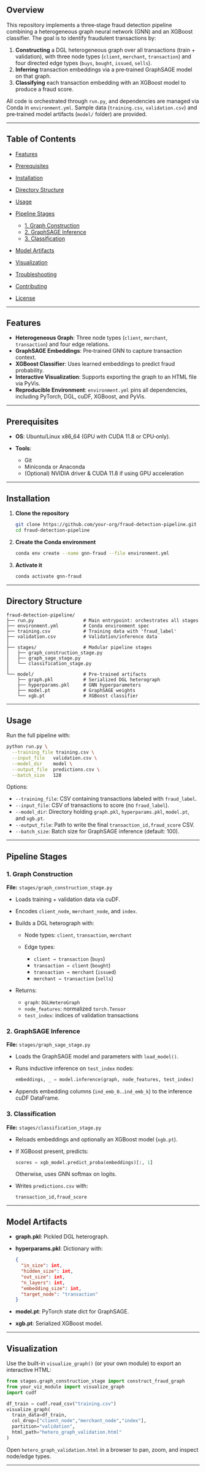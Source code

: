 ## Overview

This repository implements a three‐stage fraud detection pipeline combining a heterogeneous graph neural network (GNN) and an XGBoost classifier. The goal is to identify fraudulent transactions by:

1. **Constructing** a DGL heterogeneous graph over all transactions (train + validation), with three node types (`client`, `merchant`, `transaction`) and four directed edge types (`buys`, `bought`, `issued`, `sells`).
2. **Inferring** transaction embeddings via a pre‐trained GraphSAGE model on that graph.
3. **Classifying** each transaction embedding with an XGBoost model to produce a fraud score.

All code is orchestrated through `run.py`, and dependencies are managed via Conda in `environment.yml`. Sample data (`training.csv`, `validation.csv`) and pre‐trained model artifacts (`model/` folder) are provided.

---

## Table of Contents

* [Features](#features)
* [Prerequisites](#prerequisites)
* [Installation](#installation)
* [Directory Structure](#directory-structure)
* [Usage](#usage)
* [Pipeline Stages](#pipeline-stages)

  * [1. Graph Construction](#1-graph-construction)
  * [2. GraphSAGE Inference](#2-graphsage-inference)
  * [3. Classification](#3-classification)
* [Model Artifacts](#model-artifacts)
* [Visualization](#visualization)
* [Troubleshooting](#troubleshooting)
* [Contributing](#contributing)
* [License](#license)

---

## Features

* **Heterogeneous Graph**: Three node types (`client`, `merchant`, `transaction`) and four edge relations.
* **GraphSAGE Embeddings**: Pre‐trained GNN to capture transaction context.
* **XGBoost Classifier**: Uses learned embeddings to predict fraud probability.
* **Interactive Visualization**: Supports exporting the graph to an HTML file via PyVis.
* **Reproducible Environment**: `environment.yml` pins all dependencies, including PyTorch, DGL, cuDF, XGBoost, and PyVis.

---

## Prerequisites

* **OS**: Ubuntu/Linux x86\_64 (GPU with CUDA 11.8 or CPU‐only).
* **Tools**:

  * Git
  * Miniconda or Anaconda
  * (Optional) NVIDIA driver & CUDA 11.8 if using GPU acceleration

---

## Installation

1. **Clone the repository**

   ```bash
   git clone https://github.com/your-org/fraud-detection-pipeline.git
   cd fraud-detection-pipeline
   ```

2. **Create the Conda environment**

   ```bash
   conda env create --name gnn-fraud --file environment.yml
   ```

3. **Activate it**

   ```bash
   conda activate gnn-fraud
   ```

---

## Directory Structure

```
fraud-detection-pipeline/
├── run.py                  # Main entrypoint: orchestrates all stages
├── environment.yml         # Conda environment spec
├── training.csv            # Training data with 'fraud_label'
├── validation.csv          # Validation/inference data
│
├── stages/                 # Modular pipeline stages
│   ├── graph_construction_stage.py
│   ├── graph_sage_stage.py
│   └── classification_stage.py
│
└── model/                  # Pre-trained artifacts
    ├── graph.pkl           # Serialized DGL heterograph
    ├── hyperparams.pkl     # GNN hyperparameters
    ├── model.pt            # GraphSAGE weights
    └── xgb.pt              # XGBoost classifier
```

---

## Usage

Run the full pipeline with:

```bash
python run.py \
  --training_file training.csv \
  --input_file   validation.csv \
  --model_dir    model \
  --output_file  predictions.csv \
  --batch_size   128
```

Options:

* `--training_file`: CSV containing transactions labeled with `fraud_label`.
* `--input_file`: CSV of transactions to score (no `fraud_label`).
* `--model_dir`: Directory holding `graph.pkl`, `hyperparams.pkl`, `model.pt`, and `xgb.pt`.
* `--output_file`: Path to write the final `transaction_id,fraud_score` CSV.
* `--batch_size`: Batch size for GraphSAGE inference (default: 100).

---

## Pipeline Stages

### 1. Graph Construction

**File:** `stages/graph_construction_stage.py`

* Loads training + validation data via cuDF.
* Encodes `client_node`, `merchant_node`, and `index`.
* Builds a DGL heterograph with:

  * Node types: `client`, `transaction`, `merchant`
  * Edge types:

    * `client → transaction` (`buys`)
    * `transaction → client` (`bought`)
    * `transaction → merchant` (`issued`)
    * `merchant → transaction` (`sells`)
* Returns:

  * `graph`: `DGLHeteroGraph`
  * `node_features`: normalized `torch.Tensor`
  * `test_index`: indices of validation transactions

### 2. GraphSAGE Inference

**File:** `stages/graph_sage_stage.py`

* Loads the GraphSAGE model and parameters with `load_model()`.
* Runs inductive inference on `test_index` nodes:

  ```python
  embeddings, _ = model.inference(graph, node_features, test_index)
  ```
* Appends embedding columns (`ind_emb_0`…`ind_emb_k`) to the inference cuDF DataFrame.

### 3. Classification

**File:** `stages/classification_stage.py`

* Reloads embeddings and optionally an XGBoost model (`xgb.pt`).
* If XGBoost present, predicts:

  ```python
  scores = xgb_model.predict_proba(embeddings)[:, 1]
  ```

  Otherwise, uses GNN softmax on logits.
* Writes `predictions.csv` with:

  ```
  transaction_id,fraud_score
  ```

---

## Model Artifacts

* **graph.pkl**: Pickled DGL heterograph.
* **hyperparams.pkl**: Dictionary with:

  ```json
  {
    "in_size": int,
    "hidden_size": int,
    "out_size": int,
    "n_layers": int,
    "embedding_size": int,
    "target_node": "transaction"
  }
  ```
* **model.pt**: PyTorch state dict for GraphSAGE.
* **xgb.pt**: Serialized XGBoost model.

---

## Visualization

Use the built-in `visualize_graph()` (or your own module) to export an interactive HTML:

```python
from stages.graph_construction_stage import construct_fraud_graph
from your_viz_module import visualize_graph
import cudf

df_train = cudf.read_csv("training.csv")
visualize_graph(
  train_data=df_train,
  col_drop=["client_node","merchant_node","index"],
  partition="validation",
  html_path="hetero_graph_validation.html"
)
```

Open `hetero_graph_validation.html` in a browser to pan, zoom, and inspect node/edge types.

---